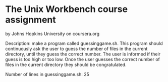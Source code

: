 # The Unix Workbench course assignment
by Johns Hopkins University on coursera.org

Description: make a program called guessinggame.sh. This program should continuously ask the user to guess the number of files in the current directory, until they guess the correct number. The user is informed if their guess is too high or too low. Once the user guesses the correct number of files in the current directory they should be congratulated.

Number of lines in guessinggame.sh: 25
